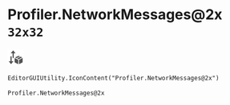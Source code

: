 # Profiler.NetworkMessages@2x `32x32`
<img src="/img/Profiler.NetworkMessages@2x.png" width=32 height=32>

``` CSharp
EditorGUIUtility.IconContent("Profiler.NetworkMessages@2x")
```
```
Profiler.NetworkMessages@2x
```
